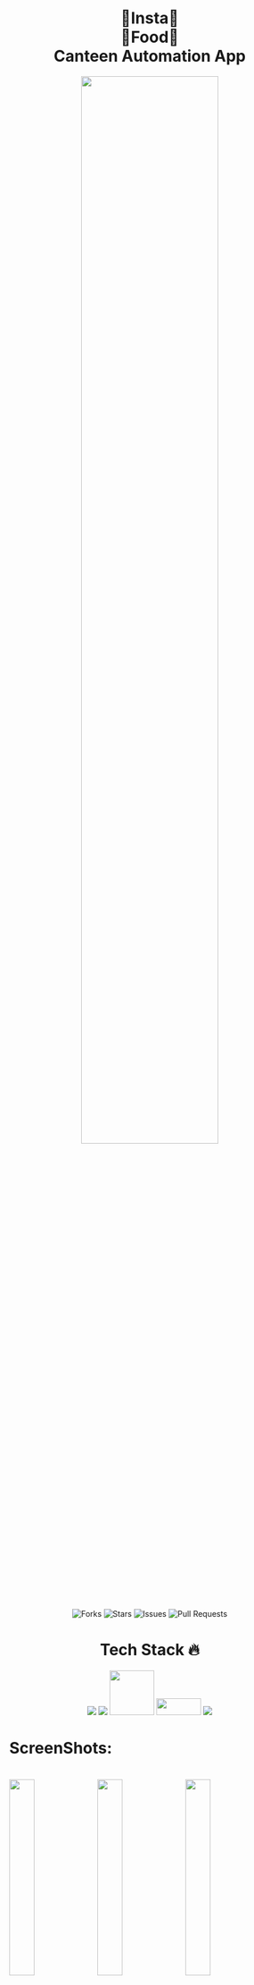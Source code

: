 <h1 align="center"> 🍕Insta🍕 <br> 🍦Food🍦 <br> Canteen Automation App </h1>

<p align= "center"><img width=70% src="https://github.com/anotherwebguy/Canteen-Automation-App/blob/master/assets/app.png"></p>
 
<div align="center">

![Forks](https://img.shields.io/github/forks/anotherwebguy/Canteen-Automation-App)
![Stars](https://img.shields.io/github/stars/anotherwebguy/Canteen-Automation-App)
![Issues](https://img.shields.io/github/issues/anotherwebguy/Canteen-Automation-App)
![Pull Requests](https://img.shields.io/github/issues-pr/anotherwebguy/Canteen-Automation-App?)

</div>

<h1 align=center> Tech Stack 🔥 </h1>  
  <p align="center">
  <img src="https://img.shields.io/badge/dart-%230175C2.svg?&style=for-the-badge&logo=dart&logoColor=white"/> <img src="https://img.shields.io/badge/Flutter%20-%2302569B.svg?&style=for-the-badge&logo=Flutter&logoColor=white" /> <img src="https://img.shields.io/badge/Firebase-orange" width=80/> <img src="https://dashboard.razorpay.com/img/logo_full.png" width=80 height=30/>  <img src="https://img.shields.io/badge/github%20-%23121011.svg?&style=for-the-badge&logo=github&logoColor=white"/>
	
<h1> ScreenShots: <h1>

<img src="https://user-images.githubusercontent.com/66346161/118356918-0c892080-b595-11eb-86c6-9dc6a8e274ba.png" width=30%/>
<img src="https://user-images.githubusercontent.com/66346161/118356924-13b02e80-b595-11eb-99c0-fde31a99f530.png" width=30%/>
<img src="https://user-images.githubusercontent.com/66346161/118356928-17dc4c00-b595-11eb-9ca1-3e58d25788e2.png" width=30%/>
<img src="https://user-images.githubusercontent.com/66346161/118356676-0cd4ec00-b594-11eb-8963-b608128c954d.png" width=32%/>
<img src="https://user-images.githubusercontent.com/66346161/118356688-1d856200-b594-11eb-96fb-1ee96daac54f.png" width=31%/>
<img src="https://user-images.githubusercontent.com/66346161/118357429-ca151300-b597-11eb-9f83-b1ef8eaec5ca.png" width=31%/>
<img src="https://user-images.githubusercontent.com/66346161/118357433-d0a38a80-b597-11eb-8d5b-588182f75efe.png" width=31%/>
<img src="https://user-images.githubusercontent.com/66346161/118356701-270eca00-b594-11eb-9f10-0d190f2bf756.png" width=30%/>
<img src="https://user-images.githubusercontent.com/66346161/118356707-2d9d4180-b594-11eb-93dd-14d229b17a9e.png" width=30%/>
<img src="https://user-images.githubusercontent.com/66346161/118356708-33932280-b594-11eb-9e1a-f3212f9cd4e6.png" width=30%/>
<img src="https://user-images.githubusercontent.com/66346161/118356710-3a219a00-b594-11eb-99d0-546983b26f25.png" width=33%/>
<img src="https://user-images.githubusercontent.com/66346161/118357171-63432a00-b596-11eb-998f-44c071751164.png" width=30%/>
<img src="https://user-images.githubusercontent.com/66346161/118357185-73f3a000-b596-11eb-9553-b6dbc9abca5c.png" width=30%/>
<img src="https://user-images.githubusercontent.com/66346161/118357201-82da5280-b596-11eb-8f9c-6d45c02e7a95.png" width=30%/>
<img src="https://user-images.githubusercontent.com/66346161/118357210-88d03380-b596-11eb-924d-5f65a602d179.png" width=30%/>
<img src="https://user-images.githubusercontent.com/66346161/118357226-9d143080-b596-11eb-9d4c-d5bec7d2ca81.png" width=30%/>
<img src="https://user-images.githubusercontent.com/66346161/118357228-a30a1180-b596-11eb-9e11-3fd6d670a70d.png" width=30%/>
<img src="https://user-images.githubusercontent.com/66346161/118357245-c339d080-b596-11eb-9aaf-8f5ba066ee19.png" width=30%/>
<img src="https://user-images.githubusercontent.com/66346161/118357253-c9c84800-b596-11eb-9d81-3dad302863ca.png" width=30%/>
<img src="https://user-images.githubusercontent.com/66346161/118357272-dcdb1800-b596-11eb-8d7f-980bbbbe47ed.png" width=30%/>
<img src="https://user-images.githubusercontent.com/66346161/118357275-e2d0f900-b596-11eb-9098-9efaf511e92a.png" width=30%/>
	

<h2 align= "left"><b>Contributing Guidelines!</b></h2>

1. Make sure to keep the UI consistent while adding a new feature.
2. When adding new packages, use the package version which is compatible with the new flutter 2 update.
3. Make sure that your code is well documented, especially in the tougher areas.
4. Maintain a uniform naming convention throughout the codebase.
5. If your code is being repetitive then refactor it to create a new widget for future use.
6. Make the code as modular as possible, separating the UI from the logic.

Contributions are always welcome! You can also visit our [contributing guidelines](https://github.com/anotherwebguy/Canteen-Automation-App/blob/master/CONTRIBUTING.md) beforing making any contributions. 

<h2 align= "left"><b>Steps</b></h2>

![Steps](https://media.giphy.com/media/o5BzNDDFQnepi/giphy.gif)


**1.** Fork [this](https://github.com/anotherwebguy/Canteen-Automation-App) repository.

<img src="https://user-images.githubusercontent.com/41269164/70219309-9a3eca80-176a-11ea-8a4d-1bd701d07314.png" width=300>


**2.** Clone the forked repository.

```terminal
git clone https://github.com/<your-github-username>/Canteen-Automation-App.git
```

<img src="https://encrypted-tbn0.gstatic.com/images?q=tbn%3AANd9GcT5N0HJ9db7jSvcL4dsDscZQBzqQqqKVs0BnO1OVz26glLWKJRY&usqp=CAU" width="300">

**3.** Navigate to the project directory.

```terminal
cd Canteen-Automation-App
```

**4.** Create a new branch.

```terminal
git checkout -b <your_branch_name>
```

**5.** Make changes in source code.

![changes](https://media.giphy.com/media/QNFhOolVeCzPQ2Mx85/200w_d.gif)


**6.** Commit your changes.
```terminal
git commit -m "Message"
```

**7.** Push your local branch to the remote repository.
```terminal
git push -u origin <your_branch_name>
```

**8.** Create a Pull Request!


Finally, go to your repository in the browser and click on `compare and pull requests`.
Then add a title and description to your pull request that explains your precious effort.

<img src="https://user-images.githubusercontent.com/41269164/70219707-47194780-176b-11ea-96c2-d0c401ddb1e0.png" width=600>
		
click on `Compare and Pull Request`
		
<img src="https://user-images.githubusercontent.com/41269164/70219836-8d6ea680-176b-11ea-81d5-549093bf0954.png" width=600>

**Congratulations!!**  :boom: Sit and relax, you've made your contribution to [Insta Food](https://github.com/anotherwebguy/Canteen-Automation-App) project.

<h2 align= "left"><b>Code of Conduct</b></h2>

We follow certain guidelines in order to maintain this repository. Please find our [code of conduct](https://github.com/anotherwebguy/Canteen-Automation-App/blob/master/CODE_OF_CONDUCT.md) and read it carefully.

<h2 align= "left"><b>License</b></h2>

Distributed under the GPL-3.0 License. See [LICENSE](https://github.com/anotherwebguy/Canteen-Automation-App/blob/master/LICENSE) for more information.



## Contributors:
<table>
	<tr>
		<td>
			<a href="https://github.com/anotherwebguy/Canteen-Automation-App/graphs/contributors">
  <img src="https://contrib.rocks/image?repo=anotherwebguy/Canteen-Automation-App" />
</a>
		</td>
	</tr>
</table>






